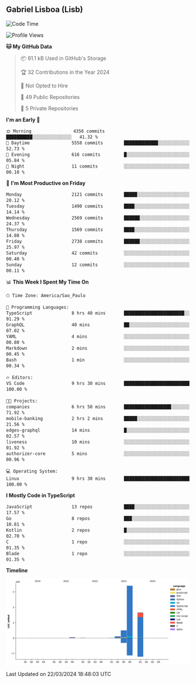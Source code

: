 ## Gabriel Lisboa (Lisb)

<!--START_SECTION:waka-->
![Code Time](http://img.shields.io/badge/Code%20Time-466%20hrs%2048%20mins-blue)

![Profile Views](http://img.shields.io/badge/Profile%20Views-0-blue)

**🐱 My GitHub Data** 

> 📦 61.1 kB Used in GitHub's Storage 
 > 
> 🏆 32 Contributions in the Year 2024
 > 
> 🚫 Not Opted to Hire
 > 
> 📜 49 Public Repositories 
 > 
> 🔑 5 Private Repositories 
 > 
**I'm an Early 🐤** 

```text
🌞 Morning                4356 commits        ██████████░░░░░░░░░░░░░░░   41.32 % 
🌆 Daytime                5558 commits        █████████████░░░░░░░░░░░░   52.73 % 
🌃 Evening                616 commits         █░░░░░░░░░░░░░░░░░░░░░░░░   05.84 % 
🌙 Night                  11 commits          ░░░░░░░░░░░░░░░░░░░░░░░░░   00.10 % 
```
📅 **I'm Most Productive on Friday** 

```text
Monday                   2121 commits        █████░░░░░░░░░░░░░░░░░░░░   20.12 % 
Tuesday                  1490 commits        ████░░░░░░░░░░░░░░░░░░░░░   14.14 % 
Wednesday                2569 commits        ██████░░░░░░░░░░░░░░░░░░░   24.37 % 
Thursday                 1569 commits        ████░░░░░░░░░░░░░░░░░░░░░   14.88 % 
Friday                   2738 commits        ██████░░░░░░░░░░░░░░░░░░░   25.97 % 
Saturday                 42 commits          ░░░░░░░░░░░░░░░░░░░░░░░░░   00.40 % 
Sunday                   12 commits          ░░░░░░░░░░░░░░░░░░░░░░░░░   00.11 % 
```


📊 **This Week I Spent My Time On** 

```text
🕑︎ Time Zone: America/Sao_Paulo

💬 Programming Languages: 
TypeScript               8 hrs 40 mins       ███████████████████████░░   91.29 % 
GraphQL                  40 mins             ██░░░░░░░░░░░░░░░░░░░░░░░   07.02 % 
YAML                     4 mins              ░░░░░░░░░░░░░░░░░░░░░░░░░   00.80 % 
Markdown                 2 mins              ░░░░░░░░░░░░░░░░░░░░░░░░░   00.45 % 
Bash                     1 min               ░░░░░░░░░░░░░░░░░░░░░░░░░   00.34 % 

🔥 Editors: 
VS Code                  9 hrs 30 mins       █████████████████████████   100.00 % 

🐱‍💻 Projects: 
companies                6 hrs 50 mins       ██████████████████░░░░░░░   71.92 % 
mobile-banking           2 hrs 2 mins        █████░░░░░░░░░░░░░░░░░░░░   21.56 % 
edges-graphql            14 mins             █░░░░░░░░░░░░░░░░░░░░░░░░   02.57 % 
liveness                 10 mins             ░░░░░░░░░░░░░░░░░░░░░░░░░   01.92 % 
authorizer-core          5 mins              ░░░░░░░░░░░░░░░░░░░░░░░░░   00.96 % 

💻 Operating System: 
Linux                    9 hrs 30 mins       █████████████████████████   100.00 % 
```

**I Mostly Code in TypeScript** 

```text
JavaScript               13 repos            ████░░░░░░░░░░░░░░░░░░░░░   17.57 % 
Go                       8 repos             ███░░░░░░░░░░░░░░░░░░░░░░   10.81 % 
Kotlin                   2 repos             █░░░░░░░░░░░░░░░░░░░░░░░░   02.70 % 
C                        1 repo              ░░░░░░░░░░░░░░░░░░░░░░░░░   01.35 % 
Blade                    1 repo              ░░░░░░░░░░░░░░░░░░░░░░░░░   01.35 % 
```



**Timeline**

![Lines of Code chart](https://raw.githubusercontent.com/tenlisboa/tenlisboa/main/assets/bar_graph.png)


 Last Updated on 22/03/2024 18:48:03 UTC
<!--END_SECTION:waka-->
